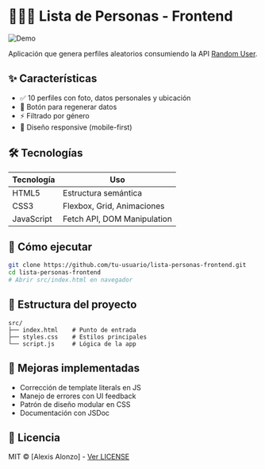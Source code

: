 # 🧑‍🤝‍🧑 Lista de Personas - Frontend

![Demo](docs/demo.gif) <!-- Opcional: puedes agregar luego un GIF -->

Aplicación que genera perfiles aleatorios consumiendo la API [Random User](https://randomuser.me/).

## ✨ Características
- ✅ 10 perfiles con foto, datos personales y ubicación
- 🔄 Botón para regenerar datos
- ⚡ Filtrado por género
- 📱 Diseño responsive (mobile-first)

## 🛠 Tecnologías
| Tecnología | Uso |
|------------|-----|
| HTML5 | Estructura semántica |
| CSS3 | Flexbox, Grid, Animaciones |
| JavaScript | Fetch API, DOM Manipulation |

## 🚀 Cómo ejecutar
```bash
git clone https://github.com/tu-usuario/lista-personas-frontend.git
cd lista-personas-frontend
# Abrir src/index.html en navegador
```

## 📂 Estructura del proyecto
```plaintext
src/
├── index.html    # Punto de entrada
├── styles.css    # Estilos principales
└── script.js     # Lógica de la app
```

## 🌟 Mejoras implementadas
- Corrección de template literals en JS
- Manejo de errores con UI feedback
- Patrón de diseño modular en CSS
- Documentación con JSDoc

## 📝 Licencia
MIT © [Alexis Alonzo] - [Ver LICENSE](LICENSE)
